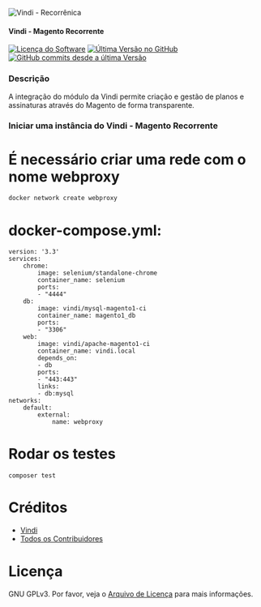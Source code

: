 ![Vindi - Recorrênica](https://blog.vindi.com.br/wp-content/uploads/2018/08/logo-vindi.png)


#### Vindi - Magento Recorrente

[![Licença do Software][badge-license]](LICENSE)
[![Última Versão no GitHub][badge-versionGitHub]][link-GitHub-release]
[![GitHub commits desde a última Versão][badge-versionGitHub-commits]][link-GitHub-release]

### Descrição
A integração do módulo da Vindi permite criação e gestão de planos e assinaturas através do Magento de forma transparente.

### Iniciar uma instância do Vindi - Magento Recorrente

# É necessário criar uma rede com o nome webproxy

```
docker network create webproxy
```

# docker-compose.yml:

```
version: '3.3'
services:
    chrome:
        image: selenium/standalone-chrome
        container_name: selenium
        ports:
        - "4444"
    db:
        image: vindi/mysql-magento1-ci
        container_name: magento1_db
        ports:
        - "3306"
    web:
        image: vindi/apache-magento1-ci
        container_name: vindi.local
        depends_on:
        - db
        ports:
        - "443:443"
        links:
        - db:mysql
networks:
    default:
        external:
            name: webproxy
```


# Rodar os testes

```
composer test
```

# Créditos
- [Vindi](https://github.com/vindi)
- [Todos os Contribuidores](https://github.com/vindi/vindi-magento/contributors)

# Licença
GNU GPLv3. Por favor, veja o [Arquivo de Licença](LICENSE) para mais informações.

[badge-license]: https://img.shields.io/badge/license-GPLv3-blue.svg
[badge-versionGitHub]: https://img.shields.io/github/release/vindi/vindi-magento.svg
[badge-versionGitHub-commits]:  https://img.shields.io/github/commits-since/vindi/vindi-magento/latest.svg


[link-GitHub-release]: https://github.com/vindi/vindi-magento/releases